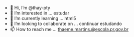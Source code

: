 - 👋 Hi, I’m @thay-pty
- 👀 I’m interested in ... estudar
- 🌱 I’m currently learning ... html5
- 💞️ I’m looking to collaborate on ... continuar estudando
- 📫 How to reach me ... thaeme.martins.@escola.pr.gov.br

<!---
thay-pty/thay-pty is a ✨ special ✨ repository because its `README.md` (this file) appears on your GitHub profile.
You can click the Preview link to take a look at your changes.
--->
